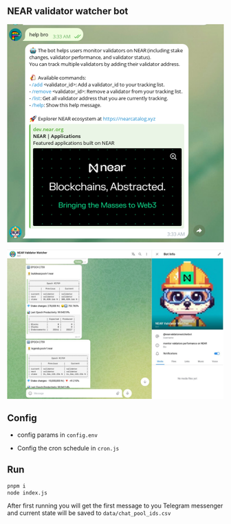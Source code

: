 ## NEAR validator watcher bot 


![help menu](img/help.png)	

![bot demo in action](img/near-validator-watcher.png)	



## Config

- config params in `config.env`  

- Config the cron schedule in `cron.js`

## Run

```
pnpm i
node index.js
```

After first running you will get the first message to you Telegram messenger and current state will be saved to `data/chat_pool_ids.csv`
